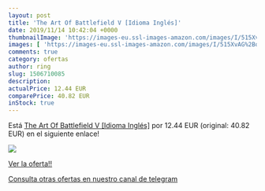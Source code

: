 ```yaml
---
layout: post
title: 'The Art Of Battlefield V [Idioma Inglés]'
date: 2019/11/14 10:42:04 +0000
thumbnailImage: 'https://images-eu.ssl-images-amazon.com/images/I/515XvAG%2Bq6L._SL200_.jpg'
images: [ 'https://images-eu.ssl-images-amazon.com/images/I/515XvAG%2Bq6L._SL200_.jpg' ]
comments: true
category: ofertas
author: ring
slug: 1506710085
description:
actualPrice: 12.44 EUR
comparePrice: 40.82 EUR
inStock: true
---
```


Está [The Art Of Battlefield V [Idioma Inglés]](https://www.amazon.com/dp/1506710085/?tag=redken08-20) por 12.44 EUR (original: 40.82 EUR) en el siguiente enlace!

[![](https://images-eu.ssl-images-amazon.com/images/I/515XvAG%2Bq6L._SL200_.jpg)](https://www.amazon.com/dp/1506710085/?tag=redken08-20)

[Ver la oferta!!](https://www.amazon.com/dp/1506710085/?tag=redken08-20)

[Consulta otras ofertas en nuestro canal de telegram](https://t.me/s/ofertas25)
